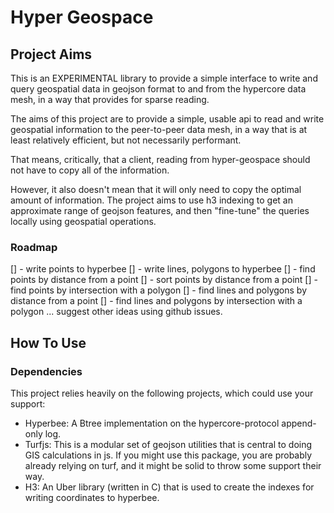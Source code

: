 # Hyper Geospace

## Project Aims

This is an EXPERIMENTAL library to provide a simple interface to write and query geospatial data in geojson format to 
and from the hypercore data mesh, in a way that provides for sparse reading.

The aims of this project are to provide a simple, usable api to read and write geospatial information to the peer-to-peer
data mesh, in a way that is at least relatively efficient, but not necessarily performant.

That means, critically, that a client, reading from hyper-geospace should not have to copy all of the information.

However, it also doesn't mean that it will only need to copy the optimal amount of information. The project aims to use 
h3 indexing to get an approximate range of geojson features, and then "fine-tune" the queries locally using geospatial
operations.

### Roadmap

[] - write points to hyperbee
[] - write lines, polygons to hyperbee
[] - find points by distance from a point
[] - sort points by distance from a point
[] - find points by intersection with a polygon
[] - find lines and polygons by distance from a point
[] - find lines and polygons by intersection with a polygon
... suggest other ideas using github issues.

## How To Use




### Dependencies

This project relies heavily on the following projects, which could use your support:

- Hyperbee: A Btree implementation on the hypercore-protocol append-only log.
- Turfjs: This is a modular set of geojson utilities that is central to doing GIS calculations in js. If you might use
  this package, you are probably already relying on turf, and it might be solid to throw some support their way.
- H3: An Uber library (written in C) that is used to create the indexes for writing coordinates to hyperbee.